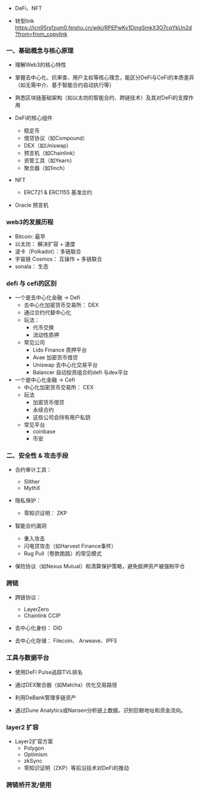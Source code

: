 
* DeFi、NFT

* 转型link https://jcn95rsfzum0.feishu.cn/wiki/RPEPwKv1DingSmkX3O7cqYkUn2d?from=from_copylink

### 一、基础概念与核心原理
* 理解Web3的核心特性

* 掌握去中心化、抗审查、用户主权等核心理念，能区分DeFi与CeFi的本质差异（如无需中介、基于智能合约自动执行等）

* 熟悉区块链基础架构（如以太坊的智能合约、跨链技术）及其对DeFi的支撑作用

* DeFi的核心组件
    * 稳定币
    * 借贷协议（如Compound）
    * DEX（如Uniswap）
    * 预言机（如Chainlink）
    * 资管工具（如Yearn）
    * 聚合器（如1inch）


* NFT
    * ERC721 & ERC1155 基准合约

* Oracle 预言机


### web3的发展历程
* Bitcoin: 最早
* 以太坊： 解决扩容 + 速度
* 波卡（Polkadot）：多链联合
* 宇宙链 Cosmos： 互操作 + 多链联合
* sonala： 生态


### defi 与 cefi的区别
* 一个是去中心化金融 -> Defi 
    * 去中心化加密货币交易所： DEX
    * 通过合约代替中心化
    * 玩法：
        * 代币交换
        * 流动性质押
    * 常见公司
        * Lido Finance 质押平台
        * Avae 加密货币借贷
        * Uniswap 去中心化交易平台
        * Balancer 自动投资组合的defi 与dex平台
* 一个是中心化金融 -> Cefi
    * 中心化加密货币交易所： CEX
    * 玩法
        * 加密货币借贷
        * 永续合约
        * 这些公司会持有用户私钥
    * 常见平台
        * coinbase 
        * 币安

### 二、安全性 & 攻击手段

* 合约审计工具： 
    * Slither
    * MythX

* 隐私保护：
    * 零知识证明： ZKP

* 智能合约漏洞
    * 重入攻击
    * 闪电贷攻击（如Harvest Finance事件）
    * Rug Pull（卷款跑路）的常见模式

* 保险协议（如Nexus Mutual）和清算保护策略，避免抵押资产被强制平仓

### 跨链

* 跨链协议：
    * LayerZero
    * Chainlink CCIP

* 去中心化身份： DID
* 去中心化存储： Filecoin、 Arweave、IPFS





### 工具与数据平台

* 使用DeFi Pulse追踪TVL排名
* 通过DEX聚合器（如Matcha）优化交易路径
* 利用DeBank管理多链资产

* 通过Dune Analytics或Nansen分析链上数据，识别巨鲸地址和资金流向。



### layer2 扩容

* Layer2扩容方案
    * Polygon
    * Optimism
    * zkSync
    * 零知识证明（ZKP）等前沿技术对DeFi的推动



### 跨链桥开发/使用
